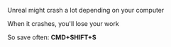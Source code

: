 
Unreal might crash a lot depending on your computer

When it crashes, you'll lose your work

So save often: **CMD+SHIFT+S**